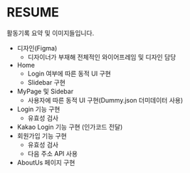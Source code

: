 # RESUME
활동기록 요약 및 이미지들입니다.

- 디자인(Figma)
  - 디자이너가 부재해 전체적인 와이어프레임 및 디자인 담당
- Home
  - Login 여부에 따른 동적 UI 구현
  - Slidebar 구현
- MyPage 및 Sidebar
  - 사용자에 따른 동적 UI 구현(Dummy.json 더미데이터 사용)
- Login 기능 구현
  - 유효성 검사
- Kakao Login 기능 구현 (인가코드 전달)
- 회원가입 기능 구현
  - 유효성 검사
  - 다음 주소 API 사용
- AboutUs 페이지 구현
